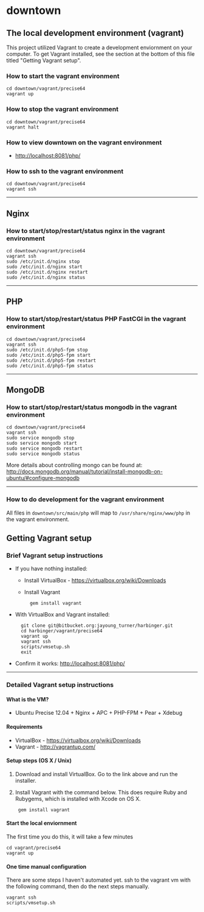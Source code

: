 # downtown

## The local development environment (vagrant)
This project utilized Vagrant to create a development enviornment on your computer.
To get Vagrant installed, see the section at the bottom of this file titled "Getting
Vagrant setup".


### How to start the vagrant environment
    cd downtown/vagrant/precise64
    vagrant up


### How to stop the vagrant environment
    cd downtown/vagrant/precise64
    vagrant halt


### How to view downtown on the vagrant environment
- <http://localhost:8081/php/>


### How to ssh to the vagrant environment
    cd downtown/vagrant/precise64
    vagrant ssh


* * *


## Nginx
### How to start/stop/restart/status nginx in the vagrant environment
    cd downtown/vagrant/precise64
    vagrant ssh
    sudo /etc/init.d/nginx stop
    sudo /etc/init.d/nginx start
    sudo /etc/init.d/nginx restart
    sudo /etc/init.d/nginx status


* * *


## PHP
### How to start/stop/restart/status PHP FastCGI in the vagrant environment
    cd downtown/vagrant/precise64
    vagrant ssh
    sudo /etc/init.d/php5-fpm stop
    sudo /etc/init.d/php5-fpm start
    sudo /etc/init.d/php5-fpm restart
    sudo /etc/init.d/php5-fpm status


* * *


## MongoDB
### How to start/stop/restart/status mongodb in the vagrant environment
    cd downtown/vagrant/precise64
    vagrant ssh
    sudo service mongodb stop
    sudo service mongodb start
    sudo service mongodb restart
    sudo service mongodb status

More details about controlling mongo can be found at:
<http://docs.mongodb.org/manual/tutorial/install-mongodb-on-ubuntu/#configure-mongodb>

* * *


### How to do development for the vagrant environment
All files in `downtown/src/main/php` will map to `/usr/share/nginx/www/php` in
the vagrant environment.


## Getting Vagrant setup
### Brief Vagrant setup instructions
- If you have nothing installed:
    - Install VirtualBox - <https://virtualbox.org/wiki/Downloads>
    - Install Vagrant

            gem install vagrant

- With VirtualBox and Vagrant installed:

        git clone git@bitbucket.org:jayoung_turner/harbinger.git
        cd harbinger/vagrant/precise64
        vagrant up
        vagrant ssh
        scripts/vmsetup.sh
        exit

- Confirm it works: <http://localhost:8081/php/>


* * *


### Detailed Vagrant setup instructions

#### What is the VM?
- Ubuntu Precise 12.04 + Nginx + APC + PHP-FPM + Pear + Xdebug

#### Requirements
- VirtualBox - <https://virtualbox.org/wiki/Downloads>
- Vagrant - <http://vagrantup.com/>

#### Setup steps (OS X / Unix)
1. Download and install VirtualBox. Go to the link above and run the installer.
2. Install Vagrant with the command below. This does require Ruby and Rubygems,
   which is installed with Xcode on OS X.

        gem install vagrant

#### Start the local enviornment
The first time you do this, it will take a few minutes

    cd vagrant/precise64
    vagrant up


#### One time manual configuration
There are some steps I haven't automated yet.  ssh to the vagrant vm with the
following command, then do the next steps manually.

    vagrant ssh
    scripts/vmsetup.sh

